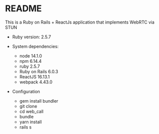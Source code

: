 # README

This is a Ruby on Rails + ReactJs application that implements WebRTC via STUN 

* Ruby version: 2.5.7

* System dependencies:
    - node 14.1.0
    - npm 6.14.4
    - ruby 2.5.7
    - Ruby on Rails 6.0.3
    - ReactJS 16.13.1
    - webpack 4.43.0

* Configuration
    - gem install bundler
    - git clone
    - cd web_call
    - bundle
    - yarn install
    - rails s
